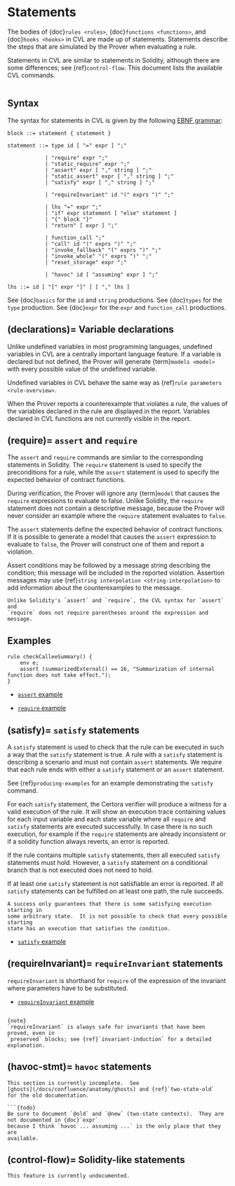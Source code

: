 Statements
==========

The bodies of {doc}`rules <rules>`, {doc}`functions <functions>`, and
{doc}`hooks <hooks>` in CVL are made up of statements.  Statements describe the
steps that are simulated by the Prover when evaluating a rule.

Statements in CVL are similar to statements in Solidity, although there are
some differences; see {ref}`control-flow`.  This document lists the available
CVL commands.

```{contents}
```

Syntax
------

The syntax for statements in CVL is given by the following [EBNF grammar](syntax):

```
block ::= statement { statement }

statement ::= type id [ "=" expr ] ";"

            | "require" expr ";"
            | "static_require" expr ";"
            | "assert" expr [ "," string ] ";"
            | "static_assert" expr [ "," string ] ";"
            | "satisfy" expr [ "," string ] ";"

            | "requireInvariant" id "(" exprs ")" ";"

            | lhs "=" expr ";"
            | "if" expr statement [ "else" statement ]
            | "{" block "}"
            | "return" [ expr ] ";"

            | function_call ";"
            | "call" id "(" exprs ")" ";"
            | "invoke_fallback" "(" exprs ")" ";"
            | "invoke_whole" "(" exprs ")" ";"
            | "reset_storage" expr ";"

            | "havoc" id [ "assuming" expr ] ";"

lhs ::= id [ "[" expr "]" ] [ "," lhs ]
```

See {doc}`basics` for the `id` and `string` productions.  See {doc}`types` for
the `type` production.  See {doc}`expr` for the `expr` and `function_call` productions.

(declarations)=
Variable declarations
---------------------

Unlike undefined variables in most programming languages, undefined variables
in CVL are a centrally important language feature.  If a variable is declared
but not defined, the Prover will generate {term}`models <model>` with every
possible value of the undefined variable.

Undefined variables in CVL behave the same way as {ref}`rule parameters
<rule-overview>`.

When the Prover reports a counterexample that violates a rule, the values of the
variables declared in the rule are displayed in the report.  Variables declared
in CVL functions are not currently visible in the report.

(require)=
`assert` and `require`
----------------------

The `assert` and `require` commands are similar to the corresponding statements
in Solidity.  The `require` statement is used to specify the preconditions for
a rule, while the `assert` statement is used to specify the expected behavior
of contract functions.

During verification, the Prover will ignore any {term}`model` that causes the
`require` expressions to evaluate to false.  Unlike Solidity, the `require`
statement does not contain a descriptive message, because the Prover will never
consider an example where the `require` statement evaluates to `false`.

The `assert` statements define the expected behavior of contract functions.  If
it is possible to generate a model that causes the `assert` expression to
evaluate to `false`, the Prover will construct one of them and report a
violation.

Assert conditions may be followed by a message string describing the condition;
this message will be included in the reported violation.  Assertion messages
may use {ref}`string interpolation <string-interpolation>` to add information
about the counterexamples to the message.

```{note}
Unlike Solidity's `assert` and `require`, the CVL syntax for `assert` and
`require` does not require parentheses around the expression and message.
```
Examples
--------

```cvl
rule checkCalleeSummary() {
    env e;
    assert (summarizedExternal() == 16, "Summarization of internal function does not take effect.");
}
```
- [`assert` example](https://github.com/Certora/Examples/blob/14668d39a6ddc67af349bc5b82f73db73349ef18/CVLByExample/ConstantProductPool/certora/spec/ConstantProductPool.spec#L75)

- [`require` example](https://github.com/Certora/Examples/blob/14668d39a6ddc67af349bc5b82f73db73349ef18/CVLByExample/ConstantProductPool/certora/spec/ConstantProductPool.spec#L44)

(satisfy)=
`satisfy` statements
--------------------

A `satisfy` statement is used to check that the rule can be executed in such a
way that the `satisfy` statement is true.  A rule with a `satisfy` statement is
describing a scenario and must not contain `assert` statements.  We require that
each rule ends with either a `satisfy` statement or an `assert` statement.

See {ref}`producing-examples` for an example demonstrating the `satisfy`
command.

For each `satisfy` statement, the Certora verifier will produce a witness for a
valid execution of the rule.  It will show an execution trace containing values
for each input variable and each state variable where all `require` and `satisfy`
statements are executed successfully.  In case there is no such execution, for
example if the `require` statements are already inconsistent or if a solidity
function always reverts, an error is reported.

If the rule contains multiple `satisfy` statements, then all executed `satisfy`
statements must hold.   However, a `satisfy` statement on a conditional branch
that is not executed does not need to hold.

If at least one `satisfy` statement is not satisfiable an error is reported.
If all `satisfy` statements can be fulfilled on at least one path, the rule
succeeds.

```{note}
A success only guarantees that there is some satisfying execution starting in
some arbitrary state.  It is not possible to check that every possible starting
state has an execution that satisfies the condition.
```

- [`satisfy` example](https://github.com/Certora/Examples/blob/14668d39a6ddc67af349bc5b82f73db73349ef18/CVLByExample/ConstantProductPool/certora/spec/ConstantProductPool.spec#L243)

(requireInvariant)=
`requireInvariant` statements
-----------------------------

`requireInvariant` is shorthand for `require` of the expression of the invariant where parameters have to be substituted.

- [`requireInvariant` example](https://github.com/Certora/Examples/blob/14668d39a6ddc67af349bc5b82f73db73349ef18/CVLByExample/ConstantProductPool/certora/spec/ConstantProductPool.spec#L178)

```

{note}
`requireInvariant` is always safe for invariants that have been proved, even in
`preserved` blocks; see {ref}`invariant-induction` for a detailed explanation.
```

(havoc-stmt)=
`havoc` statements
------------------

```{todo}
This section is currently incomplete.  See
[ghosts](/docs/confluence/anatomy/ghosts) and {ref}`two-state-old`
for the old documentation.

```{todo}
Be sure to document `@old` and `@new` (two-state contexts).  They are not documented in {doc}`expr`
because I think `havoc ... assuming ...` is the only place that they are
available.
```

(control-flow)=
Solidity-like statements
------------------------

```{todo}
This feature is currently undocumented.
```



